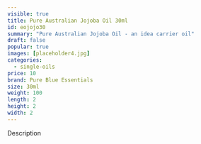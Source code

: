 ```yaml
---
visible: true
title: Pure Australian Jojoba Oil 30ml
id: eojojo30
summary: "Pure Australian Jojoba Oil - an idea carrier oil"
draft: false
popular: true
images: [placeholder4.jpg]
categories:
  - single-oils
price: 10
brand: Pure Blue Essentials
size: 30ml
weight: 100
length: 2
height: 2
width: 2
---
```

Description
